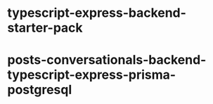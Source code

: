 # typescript-express-backend-starter-pack
# posts-conversationals-backend-typescript-express-prisma-postgresql
